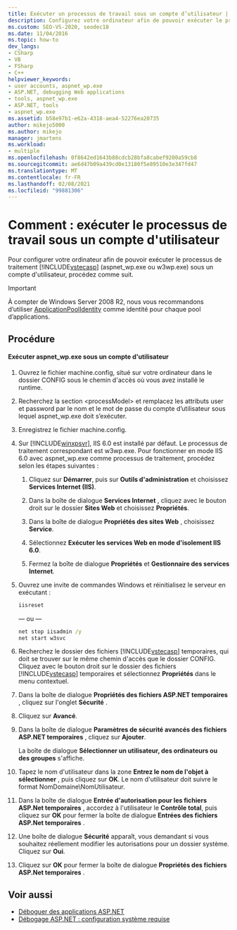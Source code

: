 ```yaml
---
title: Exécuter un processus de travail sous un compte d’utilisateur | Microsoft Docs
description: Configurez votre ordinateur afin de pouvoir exécuter le processus de travail ASP.NET (aspnet_wp.exe ou w3wp.exe) sous un compte d’utilisateur dans Visual Studio.
ms.custom: SEO-VS-2020, seodec18
ms.date: 11/04/2016
ms.topic: how-to
dev_langs:
- CSharp
- VB
- FSharp
- C++
helpviewer_keywords:
- user accounts, aspnet_wp.exe
- ASP.NET, debugging Web applications
- tools, aspnet_wp.exe
- ASP.NET, tools
- aspnet_wp.exe
ms.assetid: b58e97b1-e62a-4318-aea4-52276ea20735
author: mikejo5000
ms.author: mikejo
manager: jmartens
ms.workload:
- multiple
ms.openlocfilehash: 0f8642ed1643b88cdcb28bfa8cabef9200a59cb8
ms.sourcegitcommit: ae6d47b09a439cd0e13180f5e89510e3e347fd47
ms.translationtype: MT
ms.contentlocale: fr-FR
ms.lasthandoff: 02/08/2021
ms.locfileid: "99881306"
---
```

# <a name="how-to-run-the-worker-process-under-a-user-account"></a>Comment : exécuter le processus de travail sous un compte d'utilisateur
Pour configurer votre ordinateur afin de pouvoir exécuter le processus de traitement [!INCLUDE[vstecasp](../code-quality/includes/vstecasp_md.md)] (aspnet_wp.exe ou w3wp.exe) sous un compte d'utilisateur, procédez comme suit.

 > [!IMPORTANT]
 > À compter de Windows Server 2008 R2, nous vous recommandons d’utiliser [ApplicationPoolIdentity](/iis/manage/configuring-security/application-pool-identities) comme identité pour chaque pool d’applications.

## <a name="procedure"></a>Procédure

#### <a name="to-run-aspnet_wpexe-under-a-user-account"></a>Exécuter aspnet_wp.exe sous un compte d'utilisateur

1. Ouvrez le fichier machine.config, situé sur votre ordinateur dans le dossier CONFIG sous le chemin d'accès où vous avez installé le runtime.

2. Recherchez la section &lt;processModel&gt; et remplacez les attributs user et password par le nom et le mot de passe du compte d’utilisateur sous lequel aspnet_wp.exe doit s’exécuter.

3. Enregistrez le fichier machine.config.

4. Sur [!INCLUDE[winxpsvr](../debugger/includes/winxpsvr_md.md)], IIS 6.0 est installé par défaut. Le processus de traitement correspondant est w3wp.exe. Pour fonctionner en mode IIS 6.0 avec aspnet_wp.exe comme processus de traitement, procédez selon les étapes suivantes :

   1. Cliquez sur **Démarrer**, puis sur **Outils d'administration** et choisissez **Services Internet (IIS)**.

   2. Dans la boîte de dialogue **Services Internet** , cliquez avec le bouton droit sur le dossier **Sites Web** et choisissez **Propriétés**.

   3. Dans la boîte de dialogue **Propriétés des sites Web** , choisissez **Service**.

   4. Sélectionnez **Exécuter les services Web en mode d'isolement IIS 6.0**.

   5. Fermez la boîte de dialogue **Propriétés** et **Gestionnaire des services Internet**.

5. Ouvrez une invite de commandes Windows et réinitialisez le serveur en exécutant :

   ```cmd
   iisreset
   ```

   — ou —

   ```cmd
   net stop iisadmin /y
   net start w3svc
   ```

6. Recherchez le dossier des fichiers [!INCLUDE[vstecasp](../code-quality/includes/vstecasp_md.md)] temporaires, qui doit se trouver sur le même chemin d'accès que le dossier CONFIG. Cliquez avec le bouton droit sur le dossier des fichiers [!INCLUDE[vstecasp](../code-quality/includes/vstecasp_md.md)] temporaires et sélectionnez **Propriétés** dans le menu contextuel.

7. Dans la boîte de dialogue **Propriétés des fichiers ASP.NET temporaires** , cliquez sur l'onglet **Sécurité** .

8. Cliquez sur **Avancé**.

9. Dans la boîte de dialogue **Paramètres de sécurité avancés des fichiers ASP.NET temporaires** , cliquez sur **Ajouter**.

    La boîte de dialogue **Sélectionner un utilisateur, des ordinateurs ou des groupes** s'affiche.

10. Tapez le nom d'utilisateur dans la zone **Entrez le nom de l'objet à sélectionner** , puis cliquez sur **OK**. Le nom d'utilisateur doit suivre le format NomDomaine\NomUtilisateur.

11. Dans la boîte de dialogue **Entrée d'autorisation pour les fichiers ASP.Net temporaires** , accordez à l'utilisateur le **Contrôle total**, puis cliquez sur **OK** pour fermer la boîte de dialogue **Entrées des fichiers ASP.Net temporaires** .

12. Une boîte de dialogue **Sécurité** apparaît, vous demandant si vous souhaitez réellement modifier les autorisations pour un dossier système. Cliquez sur **Oui**.

13. Cliquez sur **OK** pour fermer la boîte de dialogue **Propriétés des fichiers ASP.Net temporaires** .

## <a name="see-also"></a>Voir aussi
- [Déboguer des applications ASP.NET](../debugger/how-to-enable-debugging-for-aspnet-applications.md)
- [Débogage ASP.NET : configuration système requise](../debugger/aspnet-debugging-system-requirements.md)

